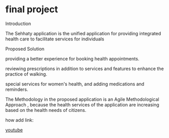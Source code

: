# final project


Introduction

The Sehhaty application is the unified application for
providing integrated health
care to facilitate services for individuals

Proposed Solution


providing a better experience for booking health appointments.

reviewing prescriptions in addition to services and features to enhance the practice of walking.

special services for women's health, and adding medications and reminders.

The Methodology in the proposed application is an Agile Methodological Approach , because the health services of the application are increasing based on the health needs of
citizens.

how add link:

[youtube](https://www.youtube.com/watch?v=kt_6asvwnaU)



